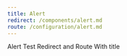 ```yaml
---
title: Alert
redirect: /components/alert.md
route: /configuration/alert.md
---
```


Alert Test Redirect and Route
With title